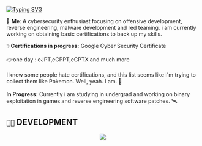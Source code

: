 [![Typing SVG](https://readme-typing-svg.demolab.com?font=Bungee+Inline&duration=2000&pause=1000&color=F72709&random=false&width=600&lines=Hi%2C+This+is+Iman+!;A+Computer+Enthusiast+turned+Cyber+Degenerate;I+like+to+Game+and+Hack%3A-%7D)](https://git.io/typing-svg)


💬 **Me**: A cybersecurity enthusiast focusing on offensive development, reverse engineering, malware development and red teaming.
i am currently working on obtaining basic certifications to back up my skills.

:sparkles:**Certifications in progress:** Google Cyber Security Certificate
<br></br>
:point_right:one day : eJPT,eCPPT,eCPTX and much more
<br></br>
I know some people hate certifications, and this list seems like I'm trying to collect them like Pokemon. Well, yeah. I am. :raised_hands:
<br></br>
**In Progress:** Currently i am studying in undergrad and working on binary exploitation in games and reverse engineering software patches. :artificial_satellite:


## `👨‍💻` DEVELOPMENT

<p align="center">
  <a href="https://skillicons.dev">
    <img src="https://skillicons.dev/icons?i=git,react,visualstudio,vscode,vite,arduino,arch,linux,c,cs,cpp,python,css,html,idea,powershell,raspberrypi,unreal,vercel,windows&perline=5&theme=dark" />
  </a>
</p>

<br></br>
